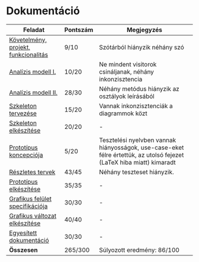 # Dokumentáció
| Feladat                                                                                                                                                         | Pontszám | Megjegyzés                                                                                                           |
| --------------------------------------------------------------------------------------------------------------------------------------------------------------- | -------- | -------------------------------------------------------------------------------------------------------------------- |
| [Követelmény, projekt, funkcionalitás](https://github.com/sn4k3ch4rm3r/logarlec/blob/main/docs/weekly/02_K%C3%B6vetelm%C3%A9ny_projekt_funkcionalit%C3%A1s.pdf) | 9/10     | Szótárból hiányzik néhány szó                                                                                        |
| [Analízis modell I.](https://github.com/sn4k3ch4rm3r/logarlec/blob/main/docs/weekly/03_Anal%C3%ADzis_modell_I.pdf)                                              | 10/20    | Ne mindent visitorok csináljanak, néhány inkonzisztencia                                                             |
| [Analízis modell II.](https://github.com/sn4k3ch4rm3r/logarlec/blob/main/docs/weekly/04_Anal%C3%ADzis_modell_II.pdf)                                            | 28/30    | Néhány metódus hiányzik az osztályok leírásából                                                                      |
| [Szkeleton tervezése](https://github.com/sn4k3ch4rm3r/logarlec/blob/main/docs/weekly/05_Szkeleton_tervez%C3%A9se.pdf)                                           | 15/20    | Vannak inkonzisztenciák a diagrammok közt                                                                            |
| [Szkeleton elkészítése](https://github.com/sn4k3ch4rm3r/logarlec/blob/main/docs/weekly/06_Szkeleton_elk%C3%A9sz%C3%ADt%C3%A9se.pdf)                             | 20/20    | -                                                                                                                    |
| [Prototípus koncepciója](https://github.com/sn4k3ch4rm3r/logarlec/blob/main/docs/weekly/07_Protot%C3%ADpus_koncepci%C3%B3ja.pdf)                                | 5/20     | Tesztelési nyelvben vannak hiányosságok, use-case-eket félre értettük, az utolsó fejezet (LaTeX hiba miatt) kimaradt |
| [Részletes tervek](https://github.com/sn4k3ch4rm3r/logarlec/blob/main/docs/weekly/08_R%C3%A9szletes_tervek.pdf)                                                 | 43/45    | Néhány teszteset hiányzik.                                                                                           |
| [Prototípus elkészítése](https://github.com/sn4k3ch4rm3r/logarlec/blob/graphics-dev/docs/weekly/10_Protot%C3%ADpus_elk%C3%A9sz%C3%ADt%C3%A9se.pdf)              | 35/35    | -                                                                                                                    |
| [Grafikus felület specifikációja](https://github.com/sn4k3ch4rm3r/logarlec/blob/main/docs/weekly/11_Grafikus_fel%C3%BClet_specifik%C3%A1ci%C3%B3ja.pdf)         | 30/30    | -                                                                                                                    |
| [Grafikus változat elkészítése](https://github.com/sn4k3ch4rm3r/logarlec/blob/main/docs/weekly/13_Grafikus_v%C3%A1ltozat_elk%C3%A9sz%C3%ADt%C3%A9se.pdf)        | 40/40    | -                                                                                                                    |
| [Egyesített dokumentáció](https://github.com/sn4k3ch4rm3r/logarlec/blob/main/docs/Dokument%C3%A1ci%C3%B3.pdf)                                                   | 30/30    | -                                                                                                                    |
| **Összesen**                                                                                                                                                    | 265/300  | Súlyozott eredmény: 86/100                                                                                           |